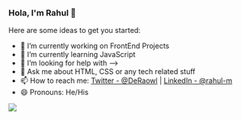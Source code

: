 ### Hola, I'm Rahul 👋

Here are some ideas to get you started:

- 🔭 I’m currently working on FrontEnd Projects
- 🌱 I’m currently learning JavaScript
- 🤔 I’m looking for help with -->
- 💬 Ask me about HTML, CSS or any tech related stuff
- 📫 How to reach me: [Twitter - @DeRaowl](https://twitter.com/DeRaowl) | [LinkedIn - @rahul-m](https://in.linkedin.com/in/rahul-m-504441141)
- 😄 Pronouns: He/His

<img src="https://github-readme-stats.vercel.app/api?username=DeRaowl&&show_icons=true&title_color=ffffff&icon_color=bb2acf&text_color=daf7dc&bg_color=151515">

